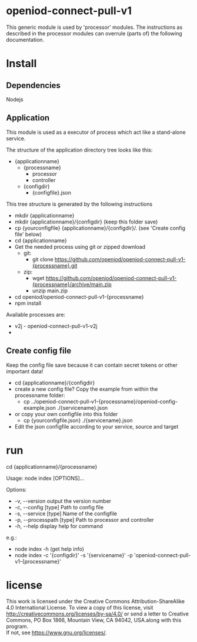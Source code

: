 # openiod-connect-pull-v1

This generic module is used by 'processor' modules. The instructions as
described in the processor modules can overrule (parts of) the following
documentation.

# Install
## Dependencies
Nodejs
## Application
This module is used as a executor of process which act like a stand-alone service.

The structure of the application directory tree looks like this:

* {applicationname}
  * {processname}
    * processor
    * controller
  * {configdir}
    * {configfile}.json

This tree structure is generated by the following instructions
* mkdir {applicationname}
* mkdir {applicationname}/{configdir}  (keep this folder save)
* cp {yourconfigfile} {applicationname}/{configdir}/.  (see 'Create config file' below)
* cd {applicationname}
* Get the needed process using git or zipped download
  * git:
    * git clone https://github.com/openiod/openiod-connect-pull-v1-{processname}.git
  * zip:
    * wget https://github.com/openiod/openiod-connect-pull-v1-{processname}/archive/main.zip
    * unzip main.zip
* cd openiod/openiod-connect-pull-v1-{processname}
* npm install

Available processes are:
* v2j - openiod-connect-pull-v1-v2j
*
## Create config file
Keep the config file save because it can contain secret tokens or other important data!
* cd {applicationname}/{configdir}
* create a new config file? Copy the example from within the processname folder:
  * cp ../openiod-connect-pull-v1-{processname}/openiod-config-example.json ./{servicename}.json
* or copy your own configfile into this folder
  * cp {yourconfigfile.json} ./{servicename}.json   
* Edit the json configfile according to your service, source and target  
# run
cd {applicationname}/{processname}

Usage: node index [OPTIONS]...

Options:
*  -v, --version             output the version number
*  -c, --config [type]       Path to config file
*  -s, --service [type]      Name of the configfile
*  -p, --processpath [type]  Path to processor and controller
*  -h, --help                display help for command

e.g.:
* node index -h  (get help info)
* node index -c '{configdir}' -s '{servicename}' -p 'openiod-connect-pull-v1-{processname}'

# license
This work is licensed under the Creative Commons Attribution-ShareAlike 4.0 International License.
To view a copy of this license, visit http://creativecommons.org/licenses/by-sa/4.0/ or
send a letter to Creative Commons, PO Box 1866, Mountain View, CA 94042, USA.along with this program.  
If not, see <https://www.gnu.org/licenses/>.
